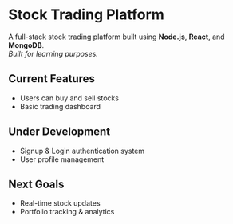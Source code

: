 # Stock Trading Platform

A full-stack stock trading platform built using **Node.js**, **React**, and **MongoDB**.  
_Built for learning purposes._

## Current Features
- Users can buy and sell stocks
- Basic trading dashboard

## Under Development
- Signup & Login authentication system
- User profile management

## Next Goals
- Real-time stock updates
- Portfolio tracking & analytics
